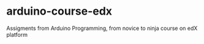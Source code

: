 # arduino-course-edx
Assigments from Arduino Programming, from novice to ninja course on edX platform
